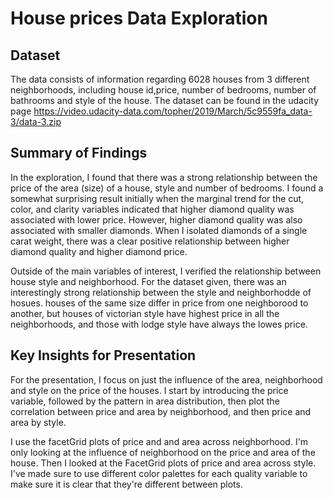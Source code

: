# House prices Data Exploration

## Dataset

The data consists of information regarding 6028 houses from 3 different neighborhoods, including
house id,price, number of bedrooms, number of bathrooms and style of the house. The dataset can be found in the udacity page https://video.udacity-data.com/topher/2019/March/5c9559fa_data-3/data-3.zip

## Summary of Findings

In the exploration, I found that there was a strong relationship between the
price of the area (size) of a house, style and number of bedrooms. I found a
somewhat surprising result initially when the marginal trend for the cut, color,
and clarity variables indicated that higher diamond quality was associated with
lower price. However, higher diamond quality was also associated with smaller
diamonds. When I isolated diamonds of a single carat weight, there was a clear
positive relationship between higher diamond quality and higher diamond price.

Outside of the main variables of interest, I verified the relationship between
house style and neighborhood. For the dataset given, there was an interestingly strong relationship between the style and neighborhodde of hosues. houses of the same size differ in price from one neighborood to another, but houses of victorian style have highest price in all the neighborhoods, and those with lodge style have always the lowes price.


## Key Insights for Presentation

For the presentation, I focus on just the influence of the area, neighborhood and style on the price of the houses. I start by introducing the price variable, followed by the pattern in area distribution, then plot the correlation between price and area by neighborhood, and then price and area by style.

I use the facetGrid plots of price and and area across neighborhood. I'm only looking at
the influence of neighborhood on the price and area of the house. Then I looked at the FacetGrid plots of price and area across style. I've made sure to use different color palettes for each quality variable to make sure it is clear that they're different between plots.
